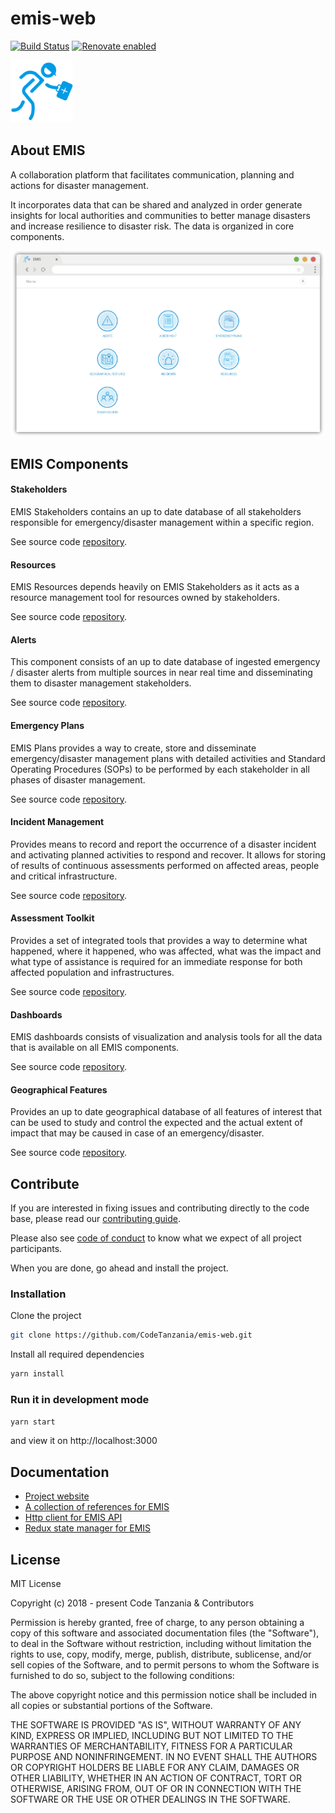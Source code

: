 # emis-web

[![Build Status](https://travis-ci.org/CodeTanzania/emis-web.svg?branch=develop)](https://travis-ci.org/CodeTanzania/emis-web)
[![Renovate enabled](https://img.shields.io/badge/renovate-enabled-brightgreen.svg)](https://renovatebot.com/)

<img src="docs/images/logo.svg" 
alt="EMIS Logo" width="100" height="auto" />

## About EMIS

A collaboration platform that facilitates communication, planning and actions for disaster management.

It incorporates data that can be shared and analyzed in order generate insights for local authorities and communities to better manage disasters and increase resilience to disaster risk. The data is organized in core components.

![EMIS Homepage](docs/images/home.png 'EMIS Homepage')

## EMIS Components

#### Stakeholders

EMIS Stakeholders contains an up to date database of all stakeholders responsible for emergency/disaster management within a specific region.

See source code [repository](https://github.com/CodeTanzania/emis-stakeholder).

#### Resources

EMIS Resources depends heavily on EMIS Stakeholders as it acts as a resource management tool for resources owned by stakeholders.

See source code [repository](https://github.com/CodeTanzania/emis-resource).

#### Alerts

This component consists of an up to date database of ingested emergency / disaster alerts from multiple sources in near real time and disseminating them to disaster management stakeholders.

See source code [repository](https://github.com/CodeTanzania/emis-alert).

#### Emergency Plans

EMIS Plans provides a way to create, store and disseminate emergency/disaster management plans with detailed activities and Standard Operating Procedures (SOPs) to be performed by each stakeholder in all phases of disaster management.

See source code [repository](https://github.com/CodeTanzania/emis-plan).

#### Incident Management

Provides means to record and report the occurrence of a disaster incident and activating planned activities to respond and recover. It allows for storing of results of continuous assessments performed on affected areas, people and critical infrastructure.

See source code [repository](https://github.com/CodeTanzania/emis-incident).

#### Assessment Toolkit

Provides a set of integrated tools that provides a way to determine what happened, where it happened, who was affected, what was the impact and what type of assistance is required for an immediate response for both affected population and infrastructures.

See source code [repository](https://github.com/CodeTanzania/emis-assessment).

#### Dashboards

EMIS dashboards consists of visualization and analysis tools for all the data that is available on all EMIS components.

See source code [repository]().

#### Geographical Features

Provides an up to date geographical database of all features of interest that can be used to study and control the expected and the actual extent of impact that may be caused in case of an emergency/disaster.

See source code [repository](https://github.com/CodeTanzania/emis-feature).

## Contribute

If you are interested in fixing issues and contributing directly to the code base, please read our [contributing guide](https://github.com/CodeTanzania/emis-web/blob/develop/CONTRIBUTING.md).

Please also see [code of conduct](https://github.com/CodeTanzania/emis-web/blob/develop/CONTRIBUTING.md) to know what we expect of all project participants.

When you are done, go ahead and install the project.

### Installation

Clone the project

```sh
git clone https://github.com/CodeTanzania/emis-web.git
```

Install all required dependencies

```sh
yarn install
```

### Run it in development mode

```sh
yarn start
```

and view it on http://localhost:3000

## Documentation

- [Project website]()
- [A collection of references for EMIS]()
- [Http client for EMIS API](https://github.com/CodeTanzania/emis-api-client)
- [Redux state manager for EMIS](https://github.com/CodeTanzania/emis-api-states)

## License

MIT License

Copyright (c) 2018 - present Code Tanzania & Contributors

Permission is hereby granted, free of charge, to any person obtaining a copy of this software and associated documentation files (the "Software"), to deal in the Software without restriction, including without limitation the rights to use, copy, modify, merge, publish, distribute, sublicense, and/or sell copies of the Software, and to permit persons to whom the Software is furnished to do so, subject to the following conditions:

The above copyright notice and this permission notice shall be included in all copies or substantial portions of the Software.

THE SOFTWARE IS PROVIDED "AS IS", WITHOUT WARRANTY OF ANY KIND, EXPRESS OR IMPLIED, INCLUDING BUT NOT LIMITED TO THE WARRANTIES OF MERCHANTABILITY, FITNESS FOR A PARTICULAR PURPOSE AND NONINFRINGEMENT. IN NO EVENT SHALL THE AUTHORS OR COPYRIGHT HOLDERS BE LIABLE FOR ANY CLAIM, DAMAGES OR OTHER LIABILITY, WHETHER IN AN ACTION OF CONTRACT, TORT OR OTHERWISE, ARISING FROM, OUT OF OR IN CONNECTION WITH THE SOFTWARE OR THE USE OR OTHER DEALINGS IN THE SOFTWARE.
